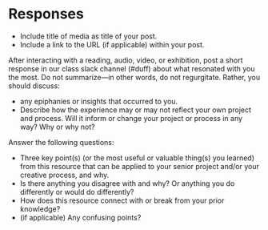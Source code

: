 # Responses

* Include title of media as title of your post.
* Include a link to the URL \(if applicable\) within your post.

After interacting with a reading, audio, video, or exhibition, post a short response in our class slack channel \(\#duff\) about what resonated with you the most. Do not summarize—in other words, do not regurgitate. Rather, you should discuss:

* any epiphanies or insights that occurred to you. 
* Describe how the experience may or may not reflect your own project and process. Will it inform or change your project or process in any way? Why or why not?

Answer the following questions:

* Three key point\(s\) \(or the most useful or valuable thing\(s\) you learned\) from this resource that can be applied to your senior project and/or your creative process, and why.
* Is there anything you disagree with and why? Or anything you do differently or would do differently?
* How does this resource connect with or break from your prior knowledge? 
* \(if applicable\) Any confusing points? 

